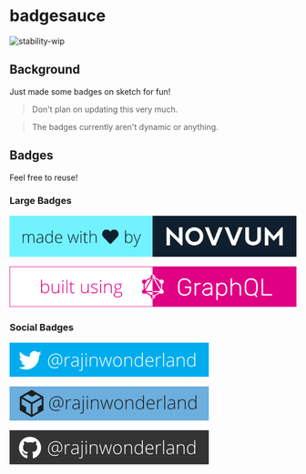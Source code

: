 # badgesauce

![stability-wip](https://img.shields.io/badge/stability-work_in_progress-red.svg)

## Background

Just made some badges on sketch for fun!

> Don't plan on updating this very much. 

> The badges currently aren't dynamic or anything.


## Badges

Feel free to reuse!

### Large Badges

[![](mwlNovvum.svg)](https://www.novvum.io)

[![](buGraphql.svg)](https://graphql.org)

### Social Badges

[![](twitter.svg)](https://twitter.com/rajinwonderland)

[![](codesandbox.svg)](https://codesandbox.io/rajinwonderland)

[![](github.svg)](https://github.com/rajinwonderland)
